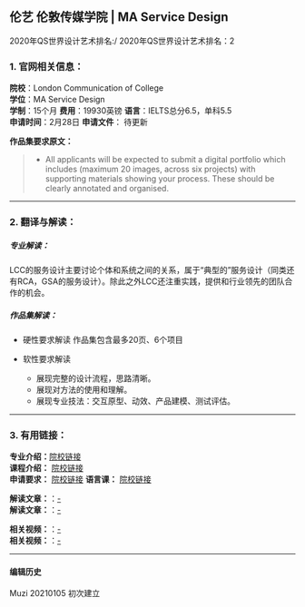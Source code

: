 ## 伦艺 伦敦传媒学院 | MA Service Design

2020年QS世界设计艺术排名:/
2020年QS世界设计艺术排名：2
### 1. 官网相关信息：

**院校**：London Communication of College  
**学位**：MA Service Design  
**学制**：15个月
**费用**：19930英镑
**语言**：IELTS总分6.5，单科5.5  
**申请时间**：2月28日
**申请文件**： 待更新

**作品集要求原文：**   
> - All applicants will be expected to submit a digital portfolio which includes (maximum 20 images, across six projects) with supporting materials showing your process. These should be clearly annotated and organised.


---

### 2. 翻译与解读：

##### 专业解读：
LCC的服务设计主要讨论个体和系统之间的关系，属于“典型的”服务设计（同类还有RCA，GSA的服务设计）。除此之外LCC还注重实践，提供和行业领先的团队合作的机会。


##### 作品集解读：
- 硬性要求解读
作品集包含最多20页、6个项目  

- 软性要求解读
  - 展现完整的设计流程，思路清晰。
  - 展现对方法的使用和理解。
  - 展现专业技法：交互原型、动效、产品建模、测试评估。


---


### 3. 有用链接：

**专业介绍：**[院校链接](https://www.arts.ac.uk/subjects/business-and-management-and-science/postgraduate/ma-service-design-lcc)  
**课程介绍：** [院校链接](https://www.arts.ac.uk/subjects/business-and-management-and-science/postgraduate/ma-service-design-lcc#coursedetails)  
**申请要求：** [院校链接](https://www.arts.ac.uk/subjects/business-and-management-and-science/postgraduate/ma-service-design-lcc#apply)
**语言课：** [院校链接](https://www.arts.ac.uk/study-at-ual/language-centre)

**解读文章：**：[-](http://www.makebi.net/32120.html)  
**解读文章：**：[-](http://www.makebi.net/29140.html)  

**相关视频：**：[-](https://www.bilibili.com/video/av22482246)  
**相关视频：**：[-](https://www.bilibili.com/video/av25318255)


---


#### 编辑历史
Muzi 20210105 初次建立
